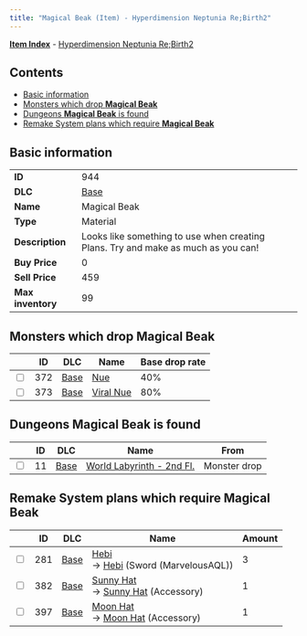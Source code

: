 ```yaml
---
title: "Magical Beak (Item) - Hyperdimension Neptunia Re;Birth2"
---
```


[**Item Index**](/neptunia/rb2/item/index.html) - [Hyperdimension Neptunia Re;Birth2](/neptunia/rb2)

## Contents

- [Basic information](#basic-information)
- [Monsters which drop **Magical Beak**](#monsters-which-drop-magical-beak)
- [Dungeons **Magical Beak** is found](#dungeons-magical-beak-is-found)
- [Remake System plans which require **Magical Beak**](#remake-system-plans-which-require-magical-beak)

## Basic information

|   |   |
| -- | -- |
| **ID** | 944 |
| **DLC** | [Base](/neptunia/rb2/dlc/0-base.html) |
| **Name** | Magical Beak |
| **Type** | Material |
| **Description** | Looks like something to use when creating Plans. Try and make as much as you can! |
| **Buy Price** | 0 |
| **Sell Price** | 459 |
| **Max inventory** | 99 |

## Monsters which drop **Magical Beak**

|    | ID | DLC | Name | Base drop rate |
| -- | -- | --- | ---- | -------------- |
| <input type="checkbox" id="rb2-monster-0-372" class="trackbox" /> | 372 | [Base](/neptunia/rb2/dlc/0-base.html) | [Nue](/neptunia/rb2/monster/0-372-nue.html) | 40% |
| <input type="checkbox" id="rb2-monster-0-373" class="trackbox" /> | 373 | [Base](/neptunia/rb2/dlc/0-base.html) | [Viral Nue](/neptunia/rb2/monster/0-373-viral-nue.html) | 80% |

## Dungeons **Magical Beak** is found

|    | ID | DLC | Name | From |
| -- | -- | --- | ---- | ---- |
| <input type="checkbox" id="rb2-dungeon-0-11" class="trackbox" /> | 11 | [Base](/neptunia/rb2/dlc/0-base.html) | [World Labyrinth - 2nd Fl.](/neptunia/rb2/dungeon/0-11-world-labyrinth-2nd-fl.html) | Monster drop |

## Remake System plans which require **Magical Beak**

|    | ID | DLC | Name | Amount |
| -- | -- | --- | ---- | ------ |
| <input type="checkbox" id="rb2-remake-0-281" class="trackbox" /> | 281 | [Base](/neptunia/rb2/dlc/0-base.html) | [Hebi](/neptunia/rb2/remake/0-281-hebi.html)<br />→ [Hebi](/neptunia/rb2/item/0-1341-hebi.html) (Sword (MarvelousAQL)) | 3 |
| <input type="checkbox" id="rb2-remake-0-382" class="trackbox" /> | 382 | [Base](/neptunia/rb2/dlc/0-base.html) | [Sunny Hat](/neptunia/rb2/remake/0-382-sunny-hat.html)<br />→ [Sunny Hat](/neptunia/rb2/item/0-2250-sunny-hat.html) (Accessory) | 1 |
| <input type="checkbox" id="rb2-remake-0-397" class="trackbox" /> | 397 | [Base](/neptunia/rb2/dlc/0-base.html) | [Moon Hat](/neptunia/rb2/remake/0-397-moon-hat.html)<br />→ [Moon Hat](/neptunia/rb2/item/0-2299-moon-hat.html) (Accessory) | 1 |